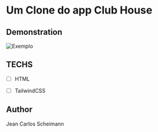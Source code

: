 # Um Clone do app Club House

## Demonstration 
<img src="https://prnt.sc/zsgevv" alt="Exemplo">

## TECHS 

* [ ] HTML
* [ ] TailwindCSS


## Author

Jean Carlos Scheimann